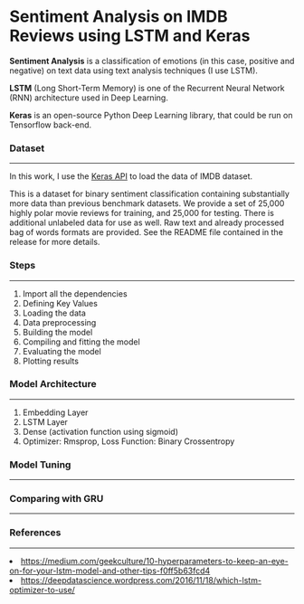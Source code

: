 # Sentiment Analysis on IMDB Reviews using LSTM and Keras

<b>Sentiment Analysis</b> is a classification of emotions (in this case, positive and negative) on text data using text analysis techniques (I use LSTM).

<b>LSTM</b> (Long Short-Term Memory) is one of the Recurrent Neural Network (RNN) architecture used in Deep Learning.

<b>Keras</b> is an open-source Python Deep Learning library, that could be run on Tensorflow back-end.


### Dataset
<hr>
In this work, I use the <a href="https://www.tensorflow.org/api_docs/python/tf/keras/datasets/imdb/load_data">Keras API</a> to load the data of IMDB dataset.
</p>
This is a dataset for binary sentiment classification containing substantially more data than previous benchmark datasets. We provide a set of 25,000 highly polar movie reviews for training, and 25,000 for testing. There is additional unlabeled data for use as well. Raw text and already processed bag of words formats are provided. See the README file contained in the release for more details.

### Steps
<hr>
<ol type="1">
    <li>Import all the dependencies</li>
    <li>Defining Key Values</li>
    <li>Loading the data</li>
    <li>Data preprocessing</li>
    <li>Building the model</li>
    <li>Compiling and fitting the model</li>
    <li>Evaluating the model</li>
    <li>Plotting results</li>
</ol>

### Model Architecture
<hr>
<ol type="1">
    <li>Embedding Layer</li>
    <li>LSTM Layer</li>
    <li>Dense (activation function using sigmoid)</li>
    <li>Optimizer: Rmsprop, Loss Function: Binary Crossentropy</li>
</ol>

### Model Tuning
<hr>

### Comparing with GRU
<hr>
    
### References
<hr>
<li><a href=https://medium.com/geekculture/10-hyperparameters-to-keep-an-eye-on-for-your-lstm-model-and-other-tips-f0ff5b63fcd4>
    https://medium.com/geekculture/10-hyperparameters-to-keep-an-eye-on-for-your-lstm-model-and-other-tips-f0ff5b63fcd4
</li>

<li><a href=https://deepdatascience.wordpress.com/2016/11/18/which-lstm-optimizer-to-use/>
    https://deepdatascience.wordpress.com/2016/11/18/which-lstm-optimizer-to-use/
</li>